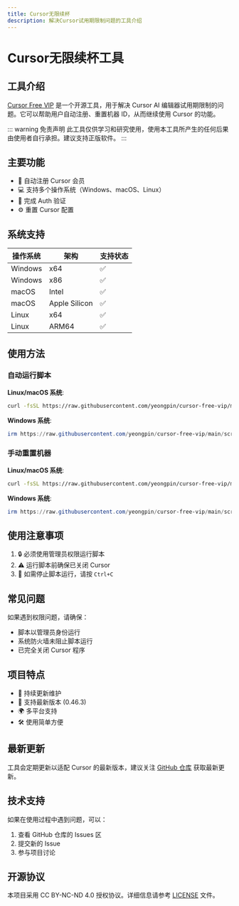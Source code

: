 ```yaml
---
title: Cursor无限续杯
description: 解决Cursor试用期限制问题的工具介绍
---
```


# Cursor无限续杯工具

## 工具介绍

[Cursor Free VIP](https://github.com/yeongpin/cursor-free-vip) 是一个开源工具，用于解决 Cursor AI 编辑器试用期限制的问题。它可以帮助用户自动注册、重置机器 ID，从而继续使用 Cursor 的功能。

::: warning 免责声明
此工具仅供学习和研究使用，使用本工具所产生的任何后果由使用者自行承担。建议支持正版软件。
:::

## 主要功能

- 🔄 自动注册 Cursor 会员
- 💻 支持多个操作系统（Windows、macOS、Linux）
- 🔑 完成 Auth 验证
- ⚙️ 重置 Cursor 配置

## 系统支持

| 操作系统 | 架构 | 支持状态 |
|---------|------|---------|
| Windows | x64 | ✅ |
| Windows | x86 | ✅ |
| macOS | Intel | ✅ |
| macOS | Apple Silicon | ✅ |
| Linux | x64 | ✅ |
| Linux | ARM64 | ✅ |

## 使用方法

### 自动运行脚本

**Linux/macOS 系统**:
```bash
curl -fsSL https://raw.githubusercontent.com/yeongpin/cursor-free-vip/main/scripts/install.sh -o install.sh && chmod +x install.sh && ./install.sh
```

**Windows 系统**:
```powershell
irm https://raw.githubusercontent.com/yeongpin/cursor-free-vip/main/scripts/install.ps1 | iex
```

### 手动重置机器

**Linux/macOS 系统**:
```bash
curl -fsSL https://raw.githubusercontent.com/yeongpin/cursor-free-vip/main/scripts/reset.sh | sudo bash
```

**Windows 系统**:
```powershell
irm https://raw.githubusercontent.com/yeongpin/cursor-free-vip/main/scripts/reset.ps1 | iex
```

## 使用注意事项

1. 🔒 必须使用管理员权限运行脚本
2. ⚠️ 运行脚本前确保已关闭 Cursor
3. 🛑 如需停止脚本运行，请按 `Ctrl+C`

## 常见问题

如果遇到权限问题，请确保：
- 脚本以管理员身份运行
- 系统防火墙未阻止脚本运行
- 已完全关闭 Cursor 程序

## 项目特点

- 🌟 持续更新维护
- 🔧 支持最新版本 (0.46.3)
- 🌍 多平台支持
- 🛠️ 使用简单方便

## 最新更新

工具会定期更新以适配 Cursor 的最新版本，建议关注 [GitHub 仓库](https://github.com/yeongpin/cursor-free-vip) 获取最新更新。

## 技术支持

如果在使用过程中遇到问题，可以：
1. 查看 GitHub 仓库的 Issues 区
2. 提交新的 Issue
3. 参与项目讨论

## 开源协议

本项目采用 CC BY-NC-ND 4.0 授权协议。详细信息请参考 [LICENSE](https://github.com/yeongpin/cursor-free-vip/blob/main/LICENSE.md) 文件。
